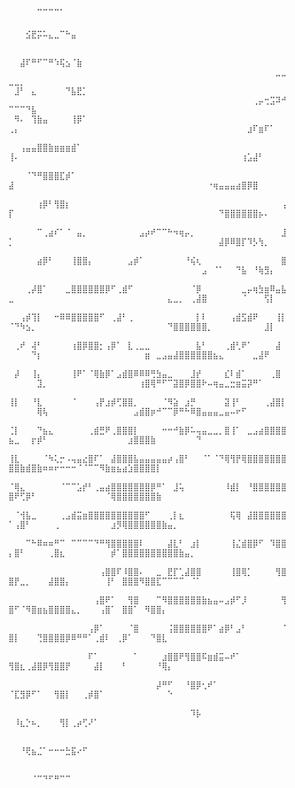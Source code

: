 ⠀⠀⠀⠀⠀⣀⣀⣀⣀⡀⠀⠀⠀⠀⠀⠀⠀⠀⠀⠀⠀⠀⠀⠀⠀⠀⠀⠀⠀⠀⠀⠀⠀⠀⠀⠀⠀⠀⠀⠀⠀⠀⠀⠀⠀⠀⠀⠀⠀⠀⠀⠀⠀⠀⠀⠀⠀⠀⠀⠀⠀⠀⠀⠀⠀⠀⠀⠀⠀⠀⠀⠀⠀⠀⠀⠀⠀⠀⠀⠀⠀⠀⠀⠀⠀⠀⠀⠀⠀⠀⠀⠀⠀⠀⠀⠀⠀⠀⠀⠀⠀⠀⠀
⠀⠀⠀⣪⣟⡭⠥⣄⣀⠉⠓⣤⠀⠀⠀⠀⠀⠀⠀⠀⠀⠀⠀⠀⠀⠀⠀⠀⠀⠀⠀⠀⠀⠀⠀⠀⠀⠀⠀⠀⠀⠀⠀⠀⠀⠀⠀⠀⠀⠀⠀⠀⠀⠀⠀⠀⠀⠀⠀⠀⠀⠀⠀⠀⠀⠀⠀⠀⠀⠀⠀⠀⠀⠀⠀⠀⠀⠀⠀⠀⠀⠀⠀⠀⠀⠀⠀⠀⠀⠀⠀⠀⠀⠀⠀⠀⠀⠀⠀⠀⠀⠀⠀
⠀⠀⣼⠏⠛⠋⠉⠛⠱⢯⣢⠈⣷⠀⠀⠀⠀⠀⠀⠀⠀⠀⠀⠀⠀⠀⠀⠀⠀⠀⠀⠀⠀⠀⠀⠀⠀⠀⠀⠀⠀⠀⠀⠀⠀⠀⠀⠀⠀⠀⠀⠀⠀⠀⠀⠀⠀⠀⠀⠀⠀⠀⠀⠀⠀⠀⠀⠀⠀⠀⠀⠀⠀⠀⠀⠀⠀⠀⠀⠀⠀⠀⠀⠀⠀⠀⠀⠀⠀⠀⠀⠀⠀⠀⠀⠀⣀⣀⣀⣀⡀⠀⠀
⠀⣸⠃⠀⣄⠀⠀⠀⠀⠀⠙⣧⣟⡁⠀⠀⠀⠀⠀⠀⠀⠀⠀⠀⠀⠀⠀⠀⠀⠀⠀⠀⠀⠀⠀⠀⠀⠀⠀⠀⠀⠀⠀⠀⠀⠀⠀⠀⠀⠀⠀⠀⠀⠀⠀⠀⠀⠀⠀⠀⠀⠀⠀⠀⠀⠀⠀⠀⠀⠀⠀⠀⠀⠀⠀⠀⠀⠀⠀⠀⠀⠀⠀⠀⠀⠀⠀⠀⠀⠀⠀⠀⢀⡤⢒⣩⠽⠚⠉⠉⠉⠙⣧
⠀⠻⠄⠀⢹⣷⣤⠀⠀⠀⠀⢸⡿⠁⠀⠀⠀⠀⠀⠀⠀⠀⠀⠀⠀⠀⠀⠀⠀⠀⠀⠀⠀⠀⠀⠀⠀⠀⠀⠀⠀⠀⠀⠀⠀⠀⠀⠀⠀⢀⡄⠀⠀⠀⠀⠀⠀⠀⠀⠀⠀⠀⠀⠀⠀⠀⠀⠀⠀⠀⠀⠀⠀⠀⠀⠀⠀⠀⠀⠀⠀⠀⠀⠀⠀⠀⠀⠀⠀⠀⠀⣰⠏⣶⠏⠁⠀⠀⠀⠀⠀⠀⠀
⠀⠀⢠⣤⣤⣿⣿⣷⣶⣶⣶⣾⠁⠀⠀⠀⠀⠀⠀⠀⠀⠀⠀⠀⠀⠀⠀⠀⠀⠀⠀⠀⠀⠀⠀⠀⠀⠀⠀⠀⠀⠀⠀⠀⠀⠀⠀⠀⠀⢸⠄⠀⠀⠀⠀⠀⠀⠀⠀⠀⠀⠀⠀⠀⠀⠀⠀⠀⠀⠀⠀⠀⠀⠀⠀⠀⠀⠀⠀⠀⠀⠀⠀⠀⠀⠀⠀⠀⠀⠀⢰⣡⣼⠃⠀⠀⠀⠀⠀⠀⠀⠀⠀
⠀⠀⠀⠈⠙⠛⣿⣿⣿⣏⡾⠁⠀⠀⠀⠀⠀⠀⠀⠀⠀⠀⠀⠀⠀⠀⠀⠀⠀⠀⠀⠀⠀⠀⠀⠀⠀⠀⠀⠀⠀⠀⠀⠀⠀⠀⠀⠀⠀⣼⠀⠀⠀⠀⠀⠀⠀⠀⠀⠀⠀⠀⠀⠀⠀⠀⠀⠀⠀⠀⠀⠀⠀⠀⠀⠀⠀⠀⠀⠀⠀⠀⠀⠀⠐⢶⣤⣤⣤⣴⣿⡿⣿⠀⠀⠀⠀⠀⠀⠀⠀⠀⠀
⠀⠀⠀⠀⠀⢰⡿⠃⢻⣿⡆⠀⠀⠀⠀⠀⠀⠀⠀⠀⠀⠀⠀⠀⠀⠀⠀⠀⠀⠀⠀⠀⠀⠀⠀⠀⠀⠀⠀⠀⠀⠀⠀⠀⠀⠀⠀⠀⢠⡏⠀⠀⠀⠀⠀⠀⠀⠀⠀⠀⠀⠀⠀⠀⠀⠀⠀⠀⠀⠀⠀⠀⠀⠀⠀⠀⠀⠀⠀⠀⠀⠀⠀⠀⠀⠀⠙⣿⣿⣿⣿⣿⣿⡦⠄⠀⠀⠀⠀⠀⠀⠀⠀
⠀⠀⠀⠀⠀⠉⢀⣴⠎⠁⠈⠀⣤⡀⠀⠀⠀⠀⠀⠀⠀⠀⠀⣠⡴⠞⠉⠉⠓⠲⢶⡤⡀⠀⠀⠀⠀⠀⠀⠀⠀⠀⠀⠀⠀⠀⠀⠀⣸⡁⠀⠀⠀⠀⠀⠀⠀⠀⠀⠀⠀⠀⠀⠀⠀⠀⠀⠀⠀⠀⠀⠀⠀⠀⠀⠀⠀⠀⠀⠀⠀⠀⠀⠀⠀⠀⣼⡿⠿⣿⡏⠹⡣⢳⡀⠀⠀⠀⠀⠀⠀⠀⠀
⠀⠀⠀⠀⠀⣴⡿⠃⠀⠀⠀⢸⣿⣿⡄⠀⠀⠀⠀⠀⠀⣠⡾⠁⠀⠀⠀⠀⠀⠀⠀⠘⢮⢆⠀⠀⠀⠀⠀⠀⠀⠀⠀⠀⠀⠀⠀⠀⣿⠀⠀⠀⠀⠀⠀⠀⠀⠀⠀⠀⠀⠀⠀⠀⠀⠀⠀⠀⠀⠀⠀⠀⠀⠀⠀⠀⠀⠀⠀⠀⠀⠀⠀⣠⠀⠈⠁⠀⠀⠙⣧⠀⠘⢷⣻⡄⠀⠀⠀⠀⠀⠀⠀
⠀⠀⠀⢀⡼⣿⠁⠀⠀⠀⣀⣿⣿⣿⣿⣿⣿⡿⠋⢀⣾⠋⠀⠀⠀⠀⠀⠀⠀⠀⠀⠀⠈⡿⠀⠀⠀⠀⠀⠀⠀⣀⡤⢶⣳⣶⠿⣤⣧⣀⠀⠀⠀⠀⠀⠀⠀⠀⠀⠀⠀⠀⠀⠀⠀⠀⠀⠀⠀⠀⠀⠀⠀⠀⠀⠀⠀⣄⣀⡀⠀⢀⣼⣿⠀⠀⠀⠀⠀⠀⠈⠀⠀⠀⢫⡇⠀⠀⠀⠀⠀⠀⠀
⠀⠀⢠⡾⢹⡇⠀⠀⠒⠿⠿⣿⣿⣿⣿⣿⠋⠀⢀⣼⠃⢀⠀⠀⠀⠀⠀⠀⠀⠀⠀⠀⠀⡇⠇⠀⠀⠀⠀⢠⣾⣫⣾⠟⠀⠀⠀⢸⡇⠈⠙⠳⣢⡀⠀⠀⠀⠀⠀⠀⠀⠀⠀⠀⠀⠀⠀⠀⠀⠀⠀⠀⠀⠀⠀⠀⠀⠙⣿⣿⣿⣿⣿⣿⡀⠀⠀⠀⠀⠀⠀⠀⠀⠀⣸⡇⠀⠀⠀⠀⠀⠀⠀
⠀⢀⠞⠀⢼⠃⠀⠀⠀⠀⠀⢰⣿⡿⣿⣿⡂⢠⡿⠁⠀⣇⢀⣀⣀⠀⠀⠀⠀⠀⠀⠀⠀⣧⠃⠀⠀⠀⢀⣾⢃⠟⠁⠀⠀⠀⠀⣼⠀⠀⠀⠀⠀⠙⡆⠀⠀⠀⠀⠀⠀⠀⠀⠀⠀⠀⠀⠀⠀⠀⠀⠀⠀⣶⠀⣀⣠⣤⣼⣿⣿⣿⣿⣿⣿⣦⣄⠀⠀⠀⠀⠀⣀⣼⠟⠀⠀⠀⠀⠀⠀⠀⠀
⠀⡼⠀⠀⢸⡄⠀⠀⠀⠀⠀⢸⠟⠁⠈⢿⣷⡿⠁⣠⣾⣿⠿⠿⠿⢛⣳⣤⣀⠀⠀⠀⣸⡞⠀⠀⠀⠀⣎⠇⣾⠁⠀⠀⠀⠀⢀⣿⠀⠀⠀⠀⠀⠀⣹⡀⠀⠀⠀⠀⠀⠀⠀⠀⠀⠀⠀⠀⠀⠀⠀⠀⢰⣿⢿⠛⠋⠉⣽⣿⡿⣿⣿⠗⠤⢶⣤⣀⣒⣶⣭⡽⠛⠁⠀⠀⠀⠀⠀⠀⠀⠀⠀
⢸⡇⠀⠀⠘⣇⠀⠀⠀⠀⠀⠈⠀⠀⠀⢠⡟⣰⡾⢋⣿⣿⡀⠀⠀⠀⠀⠈⠻⣵⠀⣰⡛⠀⠀⠀⠀⠀⣽⢸⠃⠀⠀⠀⠀⢀⣼⣿⡇⠀⠀⠀⠀⠀⢿⢧⠀⠀⠀⠀⠀⠀⠀⠀⠀⠀⠀⠀⠀⠀⠀⣠⣾⣿⡶⠚⠉⠉⡿⠛⠓⠿⣿⣤⣤⣤⣀⣤⠤⠖⠋⠀⠀⠀⠀⠀⠀⠀⠀⠀⠀⠀⠀
⢈⡇⠀⠀⠀⠙⣦⣄⠀⠀⠀⠀⠀⠀⢀⣾⣛⠟⢀⣿⣿⣿⡇⠀⠀⠀⠀⠒⠒⠚⣷⡿⠥⢤⣤⣀⣀⡀⣿⢸⠁⠀⣀⣠⣴⣿⣿⣿⣿⣦⣀⠀⠀⡖⡾⠃⠀⠀⠀⠀⠀⠀⠀⠀⠀⠀⠀⠀⠀⠀⣰⣿⣿⣿⣷⠀⠀⠀⠀⠀⠀⠀⠙⠀⠀⠀⠀⠀⠀⠀⠀⠀⠀⠀⠀⠀⠀⠀⠀⠀⠀⠀⠀
⢸⣇⠀⠀⠀⠀⠈⠳⢅⡒⠠⢤⣤⣔⣿⠏⠁⠀⣼⣿⣿⣿⣧⣤⣤⣤⣤⣤⡴⢠⣿⠃⠀⠀⠈⠁⠈⠙⢿⢻⡟⢿⣿⣿⣿⣿⣿⣿⣿⣿⣿⣷⣾⣿⣷⠶⠶⠖⠒⠒⠒⠈⠈⠉⠉⠻⣷⣶⣦⣴⣱⣿⣿⣿⣿⡇⠀⠀⠀⠀⠀⠀⠀⠀⠀⠀⠀⠀⠀⠀⠀⠀⠀⠀⠀⠀⠀⠀⠀⠀⠀⠀⠀
⠈⢿⣄⠀⠀⠀⠀⠀⠀⠈⠉⠉⣡⡞⠃⢀⣤⣴⣿⣿⣿⣿⣿⣿⣿⡿⠛⠁⠀⣸⢥⠀⠀⠀⠀⠀⠀⠀⠸⣾⡇⠀⠘⣿⣿⣿⣿⣿⣿⣿⠟⢋⡿⠃⠀⠀⠀⠀⠀⠀⠀⠀⠀⠀⠀⠀⠈⢿⣿⣿⣿⣿⣿⣿⣿⣷⠀⠀⠀⠀⠀⠀⠀⠀⠀⠀⠀⠀⠀⠀⠀⠀⠀⠀⠀⠀⠀⠀⠀⠀⠀⠀⠀
⠀⠈⢺⣧⣀⠀⠀⠀⠀⢀⣠⣾⣭⣶⣿⣿⣿⣿⣿⣿⣿⣿⣿⣿⠋⠀⠀⠀⢀⡇⣆⠀⠀⠀⠀⠀⠀⠀⠀⢯⢿⠀⣼⣿⣿⣿⣿⣿⣿⠁⢠⣿⠃⠀⠀⠀⠀⢀⠀⠀⠀⠀⠀⠀⠀⠀⠀⣰⡻⢿⣿⣿⣿⣿⣿⣿⣷⣤⡀⠀⠀⠀⠀⠀⠀⠀⠀⠀⠀⠀⠀⠀⠀⠀⠀⠀⠀⠀⠀⠀⠀⠀⠀
⠀⠀⠀⠉⠓⠿⠶⠶⠛⠉⠀⠉⠉⠉⠉⠙⠛⢻⣿⣿⣿⣿⣿⠇⠀⠀⠀⠀⣼⣇⠃⠀⣰⡇⠀⠀⠀⠀⠀⢸⣌⣾⣿⡿⠋⠀⠹⣿⣿⡄⣿⠃⠀⠀⠀⠀⢀⣿⣆⠀⠀⠀⠀⠀⠀⠀⠀⡾⠁⣿⣿⣿⣿⣿⣿⣿⣿⣿⣿⣷⣤⡀⠀⠀⠀⠀⠀⠀⠀⠀⠀⠀⠀⠀⠀⠀⠀⠀⠀⠀⠀⠀⠀
⠀⠀⠀⠀⠀⠀⠀⠀⠀⠀⠀⠀⠀⠀⠀⠀⢠⣿⣿⠏⠸⣿⣿⠄⠀⠀⣀⠀⣟⡏⢁⣼⣿⣿⠀⠀⠀⠀⠀⢸⣿⢿⡁⠀⠀⠀⠀⢻⣿⣿⡟⣀⡀⠀⠀⠀⣼⣿⣿⡄⠀⠀⠀⠀⠀⠀⢸⠃⠀⣿⣿⣿⠻⣿⣿⣏⠉⠉⠉⠉⠀⠈⠁⠀⠀⠀⠀⠀⠀⠀⠀⠀⠀⠀⠀⠀⠀⠀⠀⠀⠀⠀⠀
⠀⠀⠀⠀⠀⠀⠀⠀⠀⠀⠀⠀⠀⠀⠀⢠⣿⠟⠁⠀⠀⢻⣿⠀⠀⠀⠉⠻⣿⣿⣿⣿⣿⣿⣷⣦⣤⠤⣠⡾⠋⡸⠀⠀⠀⠀⠀⠀⢻⣿⠋⠈⠻⣿⣶⣦⣿⣿⣿⣿⣄⡀⠀⠀⠀⢠⣿⠁⠀⣿⣿⠁⠀⠻⣿⣿⡄⠀⠀⠀⠀⠀⠀⠀⠀⠀⠀⠀⠀⠀⠀⠀⠀⠀⠀⠀⠀⠀⠀⠀⠀⠀⠀
⠀⠀⠀⠀⠀⠀⠀⠀⠀⠀⠀⠀⠀⠀⢠⡿⠁⠀⠀⠀⠀⠈⣿⠀⠀⠀⠀⠀⢨⣿⣿⣿⣿⣿⣿⠟⠁⣴⡿⠃⣠⠃⠀⠀⠀⠀⠀⠀⠈⣿⡇⠀⠀⠀⢙⣿⣿⣿⣿⡿⠿⠛⠛⠁⢀⣾⠇⠀⢀⡿⠁⠀⠀⠀⠙⣿⣇⠀⠀⠀⠀⠀⠀⠀⠀⠀⠀⠀⠀⠀⠀⠀⠀⠀⠀⠀⠀⠀⠀⠀⠀⠀⠀
⠀⠀⠀⠀⠀⠀⠀⠀⠀⠀⠀⠀⠀⠀⠏⠁⠀⠀⠀⠀⠀⠀⠁⠀⠀⠀⠀⣰⣿⣿⠟⢻⣿⣿⠯⣶⣾⣭⠤⠞⠁⠀⠀⠀⠀⠀⠀⠀⠀⢻⣿⣆⢀⣼⣿⡿⢻⣿⣿⡟⠀⠀⠀⠀⣼⡇⠀⠀⠀⠃⠀⠀⠀⠀⠀⠘⢿⡄⠀⠀⠀⠀⠀⠀⠀⠀⠀⠀⠀⠀⠀⠀⠀⠀⠀⠀⠀⠀⠀⠀⠀⠀⠀
⠀⠀⠀⠀⠀⠀⠀⠀⠀⠀⠀⠀⠀⠀⠀⠀⠀⠀⠀⠀⠀⠀⠀⠀⠀⠀⡼⠛⠋⠀⠀⠘⣿⡿⢂⠞⠁⠀⠀⠀⠀⠀⠀⠀⠀⠀⠀⠀⠀⠈⣏⣻⡿⠋⠁⠀⠀⢻⣿⡇⠀⠀⢀⡾⣿⠁⠀⠀⠀⠀⠀⠀⠀⠀⠀⠀⠀⠑⠀⠀⠀⠀⠀⠀⠀⠀⠀⠀⠀⠀⠀⠀⠀⠀⠀⠀⠀⠀⠀⠀⠀⠀⠀
⠀⠀⠀⠀⠀⠀⠀⠀⠀⠀⠀⠀⠀⠀⠀⠀⠀⠀⠀⠀⠀⠀⠀⠀⠀⠀⠀⠀⠀⠀⠀⠀⠹⡧⠀⠀⠀⠀⠀⠀⠀⠀⠀⠀⠀⠀⠀⠀⠀⠀⠸⣆⡑⠦⡀⠀⠀⠀⢻⡇⢀⡴⢋⠜⠁⠀⠀⠀⠀⠀⠀⠀⠀⠀⠀⠀⠀⠀⠀⠀⠀⠀⠀⠀⠀⠀⠀⠀⠀⠀⠀⠀⠀⠀⠀⠀⠀⠀⠀⠀⠀⠀⠀
⠀⠀⠀⠀⠀⠀⠀⠀⠀⠀⠀⠀⠀⠀⠀⠀⠀⠀⠀⠀⠀⠀⠀⠀⠀⠀⠀⠀⠀⠀⠀⠀⠀⠀⠀⠀⠀⠀⠀⠀⠀⠀⠀⠀⠀⠀⠀⠀⠀⠀⠀⠘⢟⣦⣈⠁⠒⠒⠒⣓⣯⠔⠋⠀⠀⠀⠀⠀⠀⠀⠀⠀⠀⠀⠀⠀⠀⠀⠀⠀⠀⠀⠀⠀⠀⠀⠀⠀⠀⠀⠀⠀⠀⠀⠀⠀⠀⠀⠀⠀⠀⠀⠀
⠀⠀⠀⠀⠀⠀⠀⠀⠀⠀⠀⠀⠀⠀⠀⠀⠀⠀⠀⠀⠀⠀⠀⠀⠀⠀⠀⠀⠀⠀⠀⠀⠀⠀⠀⠀⠀⠀⠀⠀⠀⠀⠀⠀⠀⠀⠀⠀⠀⠀⠀⠀⠀⠈⠉⠙⠋⠛⠉⠉⠀⠀⠀⠀⠀⠀⠀⠀⠀⠀⠀⠀⠀⠀⠀⠀⠀⠀⠀⠀⠀⠀⠀⠀⠀⠀⠀⠀⠀⠀⠀⠀⠀⠀⠀⠀⠀⠀⠀⠀⠀⠀⠀
